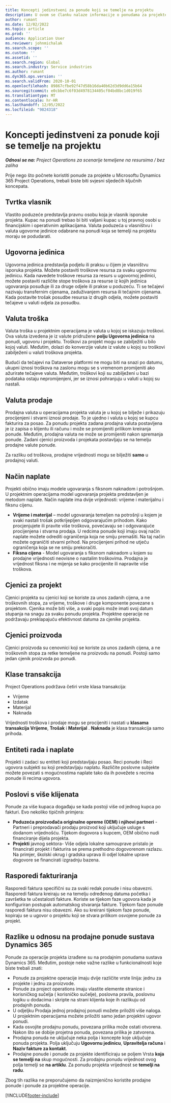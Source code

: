 ```yaml
---
title: Koncepti jedinstveni za ponude koji se temelje na projektu
description: U ovom se članku nalaze informacije o ponudama za projekte u microsoftu Dynamics 365 Project Operations.
author: rumant
ms.date: 12/02/2022
ms.topic: article
ms.prod: ''
audience: Application User
ms.reviewer: johnmichalak
ms.search.scope: ''
ms.custom: ''
ms.assetid: ''
ms.search.region: Global
ms.search.industry: Service industries
ms.author: rumant
ms.dyn365.ops.version: ''
ms.search.validFrom: 2020-10-01
ms.openlocfilehash: 89867cfbe92f47d58b16da40b62d3d9dd6a15b64
ms.sourcegitcommit: e0cbbe7c6f03d4978134405cf04bd8bc1d019f65
ms.translationtype: MT
ms.contentlocale: hr-HR
ms.lasthandoff: 12/05/2022
ms.locfileid: "9824318"
---
```

# <a name="concepts-unique-to-project-based-quotes"></a>Koncepti jedinstveni za ponude koji se temelje na projektu

_**Odnosi se na:** Project Operations za scenarije temeljene na resursima / bez zaliha_

Prije nego što počnete koristiti ponude za projekte u Microsoftu Dynamics 365 Project Operations, trebali biste biti svjesni sljedećih ključnih koncepata.

## <a name="owning-company"></a>Tvrtka vlasnik

Vlastito poduzeće predstavlja pravnu osobu koja je vlasnik isporuke projekta. Kupac na ponudi trebao bi biti valjani kupac u toj pravnoj osobi u financijskim i operativnim aplikacijama. Valuta poduzeća u vlasništvu i valuta ugovorne jedinice odabrane na ponudi koja se temelji na projektu moraju se podudarati.

## <a name="contracting-unit"></a>Ugovorna jedinica

Ugovorna jedinica predstavlja podjelu ili praksu u čijem je vlasništvu isporuka projekta. Možete postaviti troškove resursa za svaku ugovornu jedinicu. Kada navedete troškove resursa za resurs u ugovornoj jedinici, možete postaviti različite stope troškova za resurse iz kojih jedinica ugovaranja posuđuje ili za druge odjele ili prakse u poduzeću. Ti se tečajevi nazivaju transfernim cijenama, zaduživanjem resursa ili tečajnim cijenama. Kada postavite trošak posudbe resursa iz drugih odjela, možete postaviti tečajeve u valuti odjela za posudbu.

## <a name="cost-currency"></a>Valuta troška

Valuta troška u projektnim operacijama je valuta u kojoj se iskazuju troškovi. Ova valuta izvedena je iz valute pridružene **polju Ugovorna jedinica** na ponudi, ugovoru i projektu. Troškovi za projekt mogu se zabilježiti u bilo kojoj valuti. Međutim, dolazi do konverzije valute iz valute u kojoj su troškovi zabilježeni u valuti troškova projekta.

Budući da tečajevi na Dataverse platformi ne mogu biti na snazi po datumu, ukupni iznosi troškova na zaslonu mogu se s vremenom promijeniti ako ažurirate tečajeve valuta. Međutim, troškovi koji su zabilježeni u bazi podataka ostaju nepromijenjeni, jer se iznosi pohranjuju u valuti u kojoj su nastali.

## <a name="sales-currency"></a>Valuta prodaje

Prodajna valuta u operacijama projekta valuta je u kojoj se bilježe i prikazuju procijenjeni i stvarni iznosi prodaje. To je ujedno i valuta u kojoj se kupcu fakturira za posao. Za ponudu projekta zadana prodajna valuta postavljena je iz zapisa o klijentu ili računu i može se promijeniti prilikom kreiranja ponude. Međutim, prodajna valuta ne može se promijeniti nakon spremanja ponude. Zadani cjenici proizvoda i projekata postavljaju se na temelju prodajne valute ponude.

Za razliku od troškova, prodajne vrijednosti mogu se bilježiti **samo** u prodajnoj valuti.

## <a name="billing-method"></a>Način naplate

Projekti obično imaju modele ugovaranja s fiksnom naknadom i potrošnjom. U projektnim operacijama model ugovaranja projekta predstavljen je metodom naplate. Način naplate ima dvije vrijednosti: vrijeme i materijalnu i fiksnu cijenu.

- **Vrijeme i materijal**  – model ugovaranja temeljen na potrošnji u kojem je svaki nastali trošak potkrijepljen odgovarajućim prihodom. Kako procjenjujete ili pravite više troškova, povećavaju se i odgovarajuće procijenjena i stvarna prodaja. U redcima ponude koji imaju ovaj način naplate možete odrediti ograničenja koja ne smiju premašiti. Na taj način možete ograničiti stvarni prihod. Na procijenjeni prihod ne utječu ograničenja koja se ne smiju prekoračiti.
- **Fiksna cijena**  - Model ugovaranja s fiksnom naknadom u kojem su prodajne vrijednosti neovisne o nastalim troškovima. Prodajna je vrijednost fiksna i ne mijenja se kako procijenite ili napravite više troškova.

## <a name="project-price-lists"></a>Cjenici za projekt

Cjenici projekta su cjenici koji se koriste za unos zadanih cijena, a ne troškovnih stopa, za vrijeme, troškove i druge komponente povezane s projektom. Cjenika može biti više, a svaki popis može imati svoj datum stupanja na snagu za svaku ponudu projekta. Projektne operacije ne podržavaju preklapajuću efektivnost datuma za cjenike projekta.

## <a name="product-price-lists"></a>Cjenici proizvoda

Cjenici proizvoda su cenovnici koji se koriste za unos zadanih cijena, a ne troškovnih stopa za retke temeljene na proizvodu na ponudi. Postoji samo jedan cjenik proizvoda po ponudi.

## <a name="transaction-classes"></a>Klase transakcija

Project Operations podržava četiri vrste klasa transakcija:

- Vrijeme
- Izdatak
- Materijal
- Naknada

Vrijednosti troškova i prodaje mogu se procijeniti i nastati u **klasama transakcija Vrijeme**, **Trošak** i **Materijal** . **Naknada** je klasa transakcija samo prihoda.

## <a name="work-entities-and-billing-entities"></a>Entiteti rada i naplate

Projekti i zadaci su entiteti koji predstavljaju posao. Reci ponude i Reci ugovora subjekti su koji predstavljaju naplatu. Različite poslovne subjekte možete povezati s mogućnostima naplate tako da ih povežete s recima ponude ili recima ugovora.

## <a name="multi-customer-deals"></a>Poslovi s više klijenata

Ponude za više kupaca događaju se kada postoji više od jednog kupca po fakturi. Evo nekoliko tipičnih primjera:

- **Poduzeća proizvođača originalne opreme (OEM) i njihovi partneri**  - Partneri i preprodavači prodaju proizvod koji uključuje usluge s dodanom vrijednošću. Tijekom dogovora s kupcem, OEM obično nudi financiranje dijela projekta.
- **Projekti**  javnog sektora- Više odjela lokalne samouprave pristalo je financirati projekt i fakturira se prema prethodno dogovorenom razlazu. Na primjer, školski okrug i gradska uprava ili odjel lokalne uprave dogovore se financirati izgradnju bazena.

## <a name="invoice-schedules"></a>Rasporedi fakturiranja

Rasporedi faktura specifični su za svaki redak ponude i nisu obavezni. Rasporedi faktura kreiraju se na temelju određenog datuma početka i završetka te učestalosti fakture. Koriste se tijekom faze ugovora kada je konfiguriran postupak automatskog stvaranja fakture. Tijekom faze ponude rasporedi faktura nisu obavezni. Ako su kreirani tijekom faze ponude, kopiraju se u ugovor o projektu koji se stvara prilikom osvojene ponude za projekt.

## <a name="differences-from-dynamics-365-sales-quotes"></a>Razlike u odnosu na prodajne ponude sustava Dynamics 365

Ponude za operacije projekta izrađene su na prodajnim ponudama sustava Dynamics 365. Međutim, postoje neke važne razlike u funkcionalnosti koje biste trebali znati:

- Ponude za projektne operacije imaju dvije različite vrste linija: jednu za projekte i jednu za proizvode.
- Ponude za project operations imaju vlastite elemente stranice i korisničkog sučelja ( korisničko sučelje), poslovna pravila, poslovnu logiku u dodacima i skripte na strani klijenta koje ih razlikuju od prodajnih ponuda.
- U odjeljku Prodaja jednoj prodajnoj ponudi možete priložiti više naloga. U projektnim operacijama možete priložiti samo jedan projektni ugovor ponudi.
- Kada osvojite prodajnu ponudu, povezana prilika može ostati otvorena. Nakon što se dobije projetna ponuda, povezana prilika je zatvorena.
- Prodajna ponuda ne uključuje neka polja i koncepte koje uključuje ponuda projekta. Polja uključuju **Ugovornu jedinicu**, **Upravitelja računa** i **Naziv fakture za kontakt**.
- Prodajne ponude i ponude za projekte identificiraju se poljem Vrsta **koja se temelji na** skup mogućnosti. Za prodajnu ponudu vrijednost ovog polja temelji se **na artiklu**. Za ponudu projekta vrijednost se **temelji na radu**.

Zbog tih razlika ne preporučujemo da naizmjenično koristite prodajne ponude i ponude za projektne operacije.

[!INCLUDE[footer-include](../includes/footer-banner.md)]
